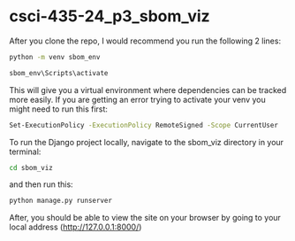 # csci-435-24_p3_sbom_viz

After you clone the repo, I would recommend you run the following 2 lines:

```bash
python -m venv sbom_env

sbom_env\Scripts\activate
```

This will give you a virtual environment where dependencies can be tracked more easily.
If you are getting an error trying to activate your venv you might need to run this first:

```bash
Set-ExecutionPolicy -ExecutionPolicy RemoteSigned -Scope CurrentUser
```

To run the Django project locally, navigate to the sbom_viz directory in your terminal:

```bash
cd sbom_viz
```

and then run this:

```bash
python manage.py runserver
```

After, you should be able to view the site on your browser by going to your local address (http://127.0.0.1:8000/)